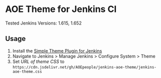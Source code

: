 # AOE Theme for Jenkins CI

Tested Jenkins Versions: 1.615, 1.652

## Usage

1. Install the [Simple Theme Plugin for Jenkins](https://wiki.jenkins-ci.org/display/JENKINS/Simple+Theme+Plugin)
2. Navigate to Jenkins > Manage Jenkins > Configure System > Theme
3. Set _URL of theme CSS_ to `https://cdn.jsdelivr.net/gh/AOEpeople/jenkins-aoe-theme/jenkins-aoe-theme.css` 
